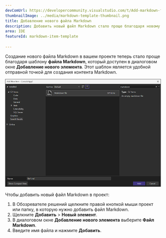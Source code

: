 ```yaml
---
devComUrl: https://developercommunity.visualstudio.com/t/Add-markdown-files-to-Add-New-Item-templ/10706908
thumbnailImage: ../media/markdown-template-thumbnail.png
title: Добавление нового файла Markdown
description: Добавить новый файл Markdown стало проще благодаря новому шаблону в диалоговом окне "Добавление нового элемента".
area: IDE
featureId: markdown-item-template

---
```



Создание нового файла Markdown в вашем проекте теперь стало проще благодаря шаблону **файла Markdown**, который доступен в диалоговом окне **Добавление нового элемента**. Этот шаблон является удобной отправной точкой для создания контента Markdown.

![Шаблон Markdown](../media/markdown-template.png)

Чтобы добавить новый файл Markdown в проект:

1. В Обозревателе решений щелкните правой кнопкой мыши проект или папку, в которую нужно добавить файл Markdown.
2. Щелкните **Добавить** > **Новый элемент**.
3. В диалоговом окне **Добавление нового элемента** выберите **Файл Markdown**.
4. Введите имя файла и нажмите **Добавить**.
